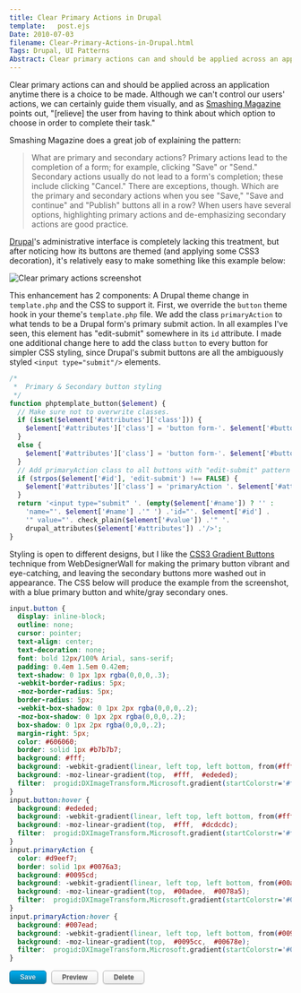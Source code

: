 ```yaml
---
title: Clear Primary Actions in Drupal
template:   post.ejs
Date: 2010-07-03
filename: Clear-Primary-Actions-in-Drupal.html
Tags: Drupal, UI Patterns
Abstract: Clear primary actions can and should be applied across an application anytime there is a choice to be made. Although we can't control our users' actions, we can certainly guide them visually, and as Smashing Magazine points out, "[relieve] the user from having to think about which option to choose in order to complete their task." 
---
```


Clear primary actions can and should be applied across an application
anytime there is a choice to be made. Although we can't control our
users' actions, we can certainly guide them visually, and as [Smashing
Magazine](http://www.smashingmagazine.com/2009/06/23/10-ui-design-patterns-you-should-be-paying-attention-to/)
points out, "[relieve] the user from having to think about which option
to choose in order to complete their task."

Smashing Magazine does a great job of explaining the pattern:

> What are primary and secondary actions? Primary actions lead to the
> completion of a form; for example, clicking "Save" or "Send."
> Secondary actions usually do not lead to a form's completion; these
> include clicking "Cancel." There are exceptions, though. Which are the
> primary and secondary actions when you see "Save," "Save and continue"
> and "Publish" buttons all in a row? When users have several options,
> highlighting primary actions and de-emphasizing secondary actions are
> good practice.

[Drupal](http://drupal.org)'s administrative interface is completely
lacking this treatment, but after noticing how its buttons are themed
(and applying some CSS3 decoration), it's relatively easy to make
something like this example below:

![Clear primary actions
screenshot](http://projects.chrisbosco.com/blog/demo/drupal/primary-vs-secondary.png)

This enhancement has 2 components: A Drupal theme change in
`template.php` and the CSS to support it. First, we override the
`button` theme hook in your theme's `template.php` file. We add the
class `primaryAction` to what tends to be a Drupal form's primary submit
action. In all examples I've seen, this element has "edit-submit"
somewhere in its `id` attribute. I made one additional change here to
add the class `button` to every button for simpler CSS styling, since
Drupal's submit buttons are all the ambiguously styled
`<input type="submit"/>` elements.

```php
/*
 *  Primary & Secondary button styling
 */
function phptemplate_button($element) {
  // Make sure not to overwrite classes.
  if (isset($element['#attributes']['class'])) {
    $element['#attributes']['class'] = 'button form-'. $element['#button_type'] .' '. $element['#attributes']['class'];
  }
  else {
    $element['#attributes']['class'] = 'button form-'. $element['#button_type'];
  }
  // Add primaryAction class to all buttons with "edit-submit" pattern in their id
  if (strpos($element['#id'], 'edit-submit') !== FALSE) {
    $element['#attributes']['class'] = 'primaryAction '. $element['#attributes']['class'];    
  }
  return '<input type="submit" '. (empty($element['#name']) ? '' : 
    'name="'. $element['#name'] .'" ') .'id="'. $element['#id'] . 
    '" value="'. check_plain($element['#value']) .'" '. 
    drupal_attributes($element['#attributes']) .'/>';
} 
```

Styling is open to different designs, but I like the [CSS3 Gradient
Buttons](http://www.webdesignerwall.com/tutorials/css3-gradient-buttons/)
technique from WebDesignerWall for making the primary button vibrant and
eye-catching, and leaving the secondary buttons more washed out in
appearance. The CSS below will produce the example from the screenshot,
with a blue primary button and white/gray secondary ones.

```css
input.button { 
  display: inline-block;
  outline: none;
  cursor: pointer;
  text-align: center;
  text-decoration: none;
  font: bold 12px/100% Arial, sans-serif;
  padding: 0.4em 1.5em 0.42em;
  text-shadow: 0 1px 1px rgba(0,0,0,.3);
  -webkit-border-radius: 5px;
  -moz-border-radius: 5px;
  border-radius: 5px;
  -webkit-box-shadow: 0 1px 2px rgba(0,0,0,.2);
  -moz-box-shadow: 0 1px 2px rgba(0,0,0,.2);
  box-shadow: 0 1px 2px rgba(0,0,0,.2);
  margin-right: 5px;
  color: #606060;
  border: solid 1px #b7b7b7;
  background: #fff;
  background: -webkit-gradient(linear, left top, left bottom, from(#fff), to(#ededed));
  background: -moz-linear-gradient(top,  #fff,  #ededed);
  filter:  progid:DXImageTransform.Microsoft.gradient(startColorstr='#ffffff', endColorstr='#ededed');
}
input.button:hover {
  background: #ededed;
  background: -webkit-gradient(linear, left top, left bottom, from(#fff), to(#dcdcdc));
  background: -moz-linear-gradient(top,  #fff,  #dcdcdc);
  filter:  progid:DXImageTransform.Microsoft.gradient(startColorstr='#ffffff', endColorstr='#dcdcdc');
}
input.primaryAction {
  color: #d9eef7;
  border: solid 1px #0076a3;
  background: #0095cd;
  background: -webkit-gradient(linear, left top, left bottom, from(#00adee), to(#0078a5));
  background: -moz-linear-gradient(top,  #00adee,  #0078a5);
  filter:  progid:DXImageTransform.Microsoft.gradient(startColorstr='#00adee', endColorstr='#0078a5');
}
input.primaryAction:hover {
  background: #007ead;
  background: -webkit-gradient(linear, left top, left bottom, from(#0095cc), to(#00678e));
  background: -moz-linear-gradient(top,  #0095cc,  #00678e);
  filter:  progid:DXImageTransform.Microsoft.gradient(startColorstr='#0095cc', endColorstr='#00678e');
}
```

<style type="text/css">
input.button { 
  display: inline-block;
  outline: none;
  cursor: pointer;
  text-align: center;
  text-decoration: none;
  font: bold 12px/100% Arial, sans-serif;
  padding: 0.4em 1.5em 0.42em;
  text-shadow: 0 1px 1px rgba(0,0,0,.3);
  -webkit-border-radius: 5px;
  -moz-border-radius: 5px;
  border-radius: 5px;
  -webkit-box-shadow: 0 1px 2px rgba(0,0,0,.2);
  -moz-box-shadow: 0 1px 2px rgba(0,0,0,.2);
  box-shadow: 0 1px 2px rgba(0,0,0,.2);
  margin-right: 5px;
  color: #606060;
  border: solid 1px #b7b7b7;
  background: #fff;
  background: -webkit-gradient(linear, left top, left bottom, from(#fff), to(#ededed));
  background: -moz-linear-gradient(top,  #fff,  #ededed);
  filter:  progid:DXImageTransform.Microsoft.gradient(startColorstr='#ffffff', endColorstr='#ededed');
}
input.button:hover {
  background: #ededed;
  background: -webkit-gradient(linear, left top, left bottom, from(#fff), to(#dcdcdc));
  background: -moz-linear-gradient(top,  #fff,  #dcdcdc);
  filter:  progid:DXImageTransform.Microsoft.gradient(startColorstr='#ffffff', endColorstr='#dcdcdc');
}
input.primaryAction {
  color: #d9eef7;
  border: solid 1px #0076a3;
  background: #0095cd;
  background: -webkit-gradient(linear, left top, left bottom, from(#00adee), to(#0078a5));
  background: -moz-linear-gradient(top,  #00adee,  #0078a5);
  filter:  progid:DXImageTransform.Microsoft.gradient(startColorstr='#00adee', endColorstr='#0078a5');
}
input.primaryAction:hover {
  background: #007ead;
  background: -webkit-gradient(linear, left top, left bottom, from(#0095cc), to(#00678e));
  background: -moz-linear-gradient(top,  #0095cc,  #00678e);
  filter:  progid:DXImageTransform.Microsoft.gradient(startColorstr='#0095cc', endColorstr='#00678e');
}
</style>
<p>
	<input type="submit" class="primaryAction button" value="Save" />
	<input type="submit" class="button" value="Preview" />
	<input type="submit" class="button" value="Delete" />
</p>

